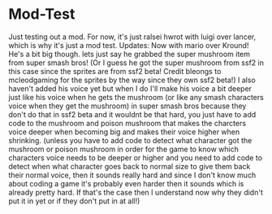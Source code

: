 # Mod-Test
Just testing out a mod.
For now, it's just ralsei hwrot with luigi over lancer, which is why it's just a mod test.
Updates:
Now with mario over Kround! He's a bit big though. lets just say he grabbed the super mushroom item from super smash bros! (Or I guess he got the super mushroom from ssf2 in this case since the sprites are from ssf2 beta! Credit bleongs to mcleodgaming for the sprites by the way since they own ssf2 beta!) I also haven't added his voice yet but when I do I'll make his voice a bit deeper just like his voice when he gets the mushroom (or like any smash characters voice when they get the mushroom) in super smash bros because they don't do that in ssf2 beta and it wouldnt be that hard, you just have to add code to the mushroom and poison mushroom that makes the charcters voice deeper when becoming big and makes their voice higher when shrinking. (unless you have to add code to detect what character got the mushroom or poison mushroom in order for the game to know which characters voice needs to be deeper or higher and you need to add code to detect when what character goes back to normal size to give them back their normal voice, then it sounds really hard and since I don't know much about coding a game it's probably even harder then it sounds which is already pretty hard. If that's the case then I understand now why they didn't put it in yet or if they don't put in at all!)
